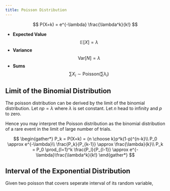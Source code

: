 ```yaml
---
title: Poisson Distribution
---
```


$$
P(X=k) = e^{-\lambda} \frac{\lambda^k}{k!}
$$

* **Expected Value**
    $$\mathbb E[X] = \lambda$$
* **Variance**
    $$\text{Var}[N] = \lambda$$
* **Sums**
    $$\sum{X_i} \sim \text{Poisson}\left(\sum \lambda_i\right)$$

## Limit of the Binomial Distribution

The poisson distribution can be derived by the limit of the binomial distribution. Let $np = \lambda$ where $\lambda$ is set constant. Let $n$ head to infinity and $p$ to zero.

Hence you may interpret the Poisson distribution as the binomial distribution of a rare event in the limit of large number of trials.

$$
\begin{gather*}
    P_k = P(X=k) = {n \choose k}p^k(1-p)^{n-k}\\
    P_0 \approx e^{-\lambda}\\
    \frac{P_k}{P_{k-1}} \approx \frac{\lambda}{k}\\
    P_k = P_0 \prod_{l=1}^k \frac{P_l}{P_{l-1}} \approx e^{-\lambda}\frac{\lambda^k}{k!}
\end{gather*}
$$

## Interval of the Exponential Distribution

Given two poisson that covers seperate interval of its random variable,

$$  $$